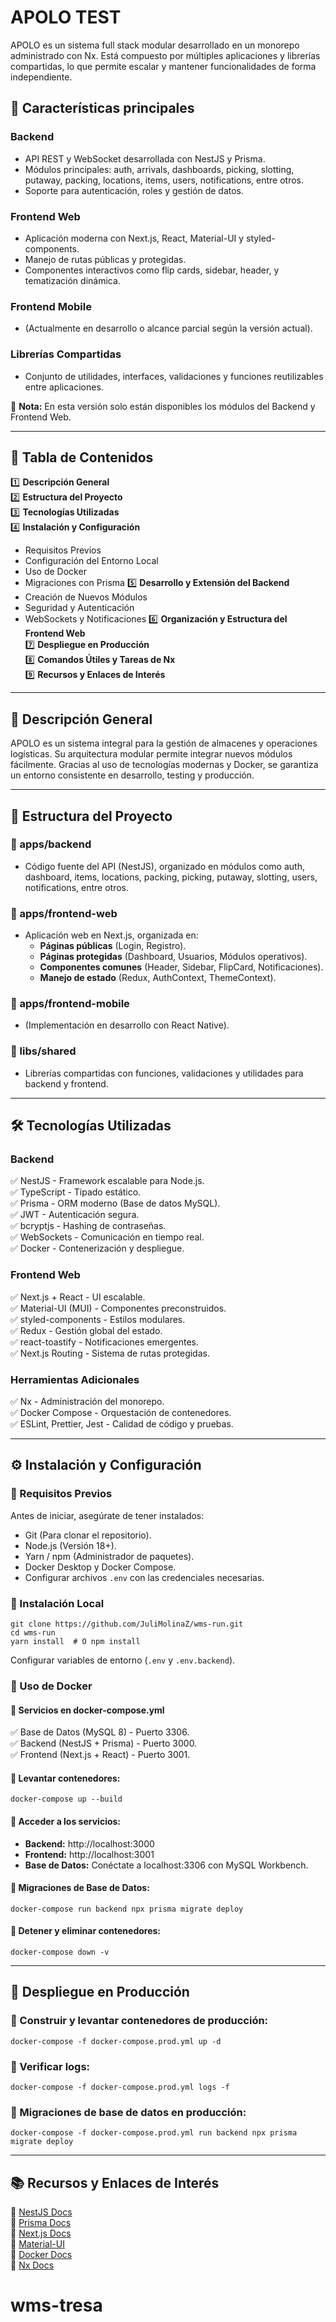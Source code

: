 # APOLO TEST

APOLO es un sistema full stack modular desarrollado en un monorepo administrado con Nx. Está compuesto por múltiples aplicaciones y librerías compartidas, lo que permite escalar y mantener funcionalidades de forma independiente.

## 📌 Características principales

### Backend
- API REST y WebSocket desarrollada con NestJS y Prisma.
- Módulos principales: auth, arrivals, dashboards, picking, slotting, putaway, packing, locations, items, users, notifications, entre otros.
- Soporte para autenticación, roles y gestión de datos.

### Frontend Web
- Aplicación moderna con Next.js, React, Material-UI y styled-components.
- Manejo de rutas públicas y protegidas.
- Componentes interactivos como flip cards, sidebar, header, y tematización dinámica.

### Frontend Mobile
- (Actualmente en desarrollo o alcance parcial según la versión actual).

### Librerías Compartidas
- Conjunto de utilidades, interfaces, validaciones y funciones reutilizables entre aplicaciones.

📢 **Nota:** En esta versión solo están disponibles los módulos del Backend y Frontend Web.

---

## 📖 Tabla de Contenidos

1️⃣ **Descripción General**  
2️⃣ **Estructura del Proyecto**  
3️⃣ **Tecnologías Utilizadas**  
4️⃣ **Instalación y Configuración**
   - Requisitos Previos
   - Configuración del Entorno Local
   - Uso de Docker
   - Migraciones con Prisma
5️⃣ **Desarrollo y Extensión del Backend**
   - Creación de Nuevos Módulos
   - Seguridad y Autenticación
   - WebSockets y Notificaciones
6️⃣ **Organización y Estructura del Frontend Web**  
7️⃣ **Despliegue en Producción**  
8️⃣ **Comandos Útiles y Tareas de Nx**  
9️⃣ **Recursos y Enlaces de Interés**  

---

## 📌 Descripción General

APOLO es un sistema integral para la gestión de almacenes y operaciones logísticas. Su arquitectura modular permite integrar nuevos módulos fácilmente. Gracias al uso de tecnologías modernas y Docker, se garantiza un entorno consistente en desarrollo, testing y producción.

---

## 📂 Estructura del Proyecto

### 📌 apps/backend
- Código fuente del API (NestJS), organizado en módulos como auth, dashboard, items, locations, packing, picking, putaway, slotting, users, notifications, entre otros.

### 📌 apps/frontend-web
- Aplicación web en Next.js, organizada en:
  - **Páginas públicas** (Login, Registro).
  - **Páginas protegidas** (Dashboard, Usuarios, Módulos operativos).
  - **Componentes comunes** (Header, Sidebar, FlipCard, Notificaciones).
  - **Manejo de estado** (Redux, AuthContext, ThemeContext).

### 📌 apps/frontend-mobile
- (Implementación en desarrollo con React Native).

### 📌 libs/shared
- Librerías compartidas con funciones, validaciones y utilidades para backend y frontend.

---

## 🛠️ Tecnologías Utilizadas

### **Backend**
✅ NestJS - Framework escalable para Node.js.  
✅ TypeScript - Tipado estático.  
✅ Prisma - ORM moderno (Base de datos MySQL).  
✅ JWT - Autenticación segura.  
✅ bcryptjs - Hashing de contraseñas.  
✅ WebSockets - Comunicación en tiempo real.  
✅ Docker - Contenerización y despliegue.  

### **Frontend Web**
✅ Next.js + React - UI escalable.  
✅ Material-UI (MUI) - Componentes preconstruidos.  
✅ styled-components - Estilos modulares.  
✅ Redux - Gestión global del estado.  
✅ react-toastify - Notificaciones emergentes.  
✅ Next.js Routing - Sistema de rutas protegidas.  

### **Herramientas Adicionales**
✅ Nx - Administración del monorepo.  
✅ Docker Compose - Orquestación de contenedores.  
✅ ESLint, Prettier, Jest - Calidad de código y pruebas.  

---

## ⚙️ Instalación y Configuración

### 🔹 Requisitos Previos
Antes de iniciar, asegúrate de tener instalados:

- Git (Para clonar el repositorio).
- Node.js (Versión 18+).
- Yarn / npm (Administrador de paquetes).
- Docker Desktop y Docker Compose.
- Configurar archivos `.env` con las credenciales necesarias.

### 🔹 Instalación Local

```
git clone https://github.com/JuliMolinaZ/wms-run.git  
cd wms-run  
yarn install  # O npm install  
```

Configurar variables de entorno (`.env` y `.env.backend`).

### 🐳 Uso de Docker

#### 📌 Servicios en docker-compose.yml
✅ Base de Datos (MySQL 8) - Puerto 3306.  
✅ Backend (NestJS + Prisma) - Puerto 3000.  
✅ Frontend (Next.js + React) - Puerto 3001.  

#### 📌 Levantar contenedores:
```
docker-compose up --build  
```

#### 📌 Acceder a los servicios:
- **Backend:** http://localhost:3000  
- **Frontend:** http://localhost:3001  
- **Base de Datos:** Conéctate a localhost:3306 con MySQL Workbench.  

#### 📌 Migraciones de Base de Datos:
```
docker-compose run backend npx prisma migrate deploy  
```

#### 📌 Detener y eliminar contenedores:
```
docker-compose down -v  
```

---

## 🚀 Despliegue en Producción

### 📌 Construir y levantar contenedores de producción:
```
docker-compose -f docker-compose.prod.yml up -d  
```

### 📌 Verificar logs:
```
docker-compose -f docker-compose.prod.yml logs -f  
```

### 📌 Migraciones de base de datos en producción:
```
docker-compose -f docker-compose.prod.yml run backend npx prisma migrate deploy  
```

---

## 📚 Recursos y Enlaces de Interés
📌 [NestJS Docs](https://docs.nestjs.com/)  
📌 [Prisma Docs](https://www.prisma.io/docs/)  
📌 [Next.js Docs](https://nextjs.org/docs)  
📌 [Material-UI](https://mui.com/)  
📌 [Docker Docs](https://docs.docker.com/)  
📌 [Nx Docs](https://nx.dev/)  

# wms-tresa
